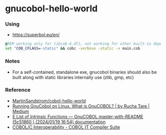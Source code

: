 gnucobol-hello-world
====================
### Using
- https://superbol.eu/en/

```cmd
@REM working only for libcob-4.dll, not working for other built-in dependencies when gnucobol does not provide them as static libraries
set "COB_CFLAGS=-static" && cobc -verbose -static -x main.cob
```
### Notes
- For a self-contained, standalone exe, gnucobol binaries should also be built along with static libraries internally use (zlib, gmp, etc)

### Reference
- [MartinSandstrom/cobol-hello-world](https://github.com/MartinSandstrom/cobol-hello-world)
- [Running GnuCobol on Linux. What is GnuCOBOL? | by Rucha Tare | Medium](https://ruchatare.medium.com/running-gnucobol-on-linux-2165959461d)
- [E List of Intrinsic Functions — GnuCOBOL master-with-README (5c51860 ) (2024/01/19 16:54) documentation](https://superbol.eu/gnucobol/gnucobpg/chapter17.html)
- [COBOL/C Interoperability - COBOL IT Compiler Suite](https://www.microfocus.com/documentation/cobol-it/4-11/user-guide/getting-started/interoperability-cobol-c.html)
